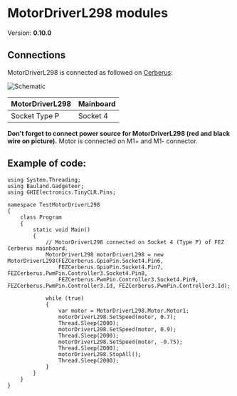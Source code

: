 # MotorDriverL298 modules
Version: __0.10.0__

## Connections ##
MotorDriverL298 is connected as followed on [Cerberus](http://docs.ghielectronics.com/hardware/legacy_products/gadgeteer/fez_cerberus.html):

![Schematic](Gadgeteer-MotorDriverL298-Cerberus.jpg)

MotorDriverL298 | Mainboard
---------------- | ----------
Socket Type P    | Socket 4

__Don't forget to connect power source for MotorDriverL298 (red and black wire on picture).__
Motor is connected on M1+ and M1- connector.

## Example of code:
```CSharp
using System.Threading;
using Bauland.Gadgeteer;
using GHIElectronics.TinyCLR.Pins;

namespace TestMotorDriverL298
{
    class Program
    {
        static void Main()
        {
            // MotorDriverL298 connected on Socket 4 (Type P) of FEZ Cerberus mainboard.
            MotorDriverL298 motorDriverL298 = new MotorDriverL298(FEZCerberus.GpioPin.Socket4.Pin6,
                FEZCerberus.GpioPin.Socket4.Pin7, FEZCerberus.PwmPin.Controller3.Socket4.Pin8,
                FEZCerberus.PwmPin.Controller3.Socket4.Pin9, FEZCerberus.PwmPin.Controller3.Id, FEZCerberus.PwmPin.Controller3.Id);

            while (true)
            {
                var motor = MotorDriverL298.Motor.Motor1;
                motorDriverL298.SetSpeed(motor, 0.7);
                Thread.Sleep(2000);
                motorDriverL298.SetSpeed(motor, 0.9);
                Thread.Sleep(2000);
                motorDriverL298.SetSpeed(motor, -0.75);
                Thread.Sleep(2000);
                motorDriverL298.StopAll();
                Thread.Sleep(2000);
            }
        }
    }
}
```
